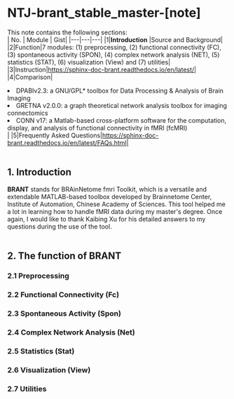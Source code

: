 # **NTJ-brant_stable_master-[note]**
This note contains the following sections:<br>
| No. | Module | Gist|
|---|---|---|
|1|**Introduction** |Source and Background|
|2|Function|7 modules: (1) preprocessing, (2) functional connectivity (FC), (3) spontaneous activity (SPON), (4) complex network analysis (NET), (5) statistics (STAT), (6) visualization (View) and (7) utilities|
|3|Instruction|https://sphinx-doc-brant.readthedocs.io/en/latest/|
|4|Comparison|<li>DPABIv2.3: a GNU/GPL* toolbox for Data Processing & Analysis of Brain Imaging </li><li>GRETNA v2.0.0: a graph theoretical network analysis toolbox for imaging connectomics</li><li>CONN v17:  a Matlab-based cross-platform software for the computation, display, and analysis of functional connectivity in fMRI (fcMRI)</li>|
|5|Frequently Asked Questions|https://sphinx-doc-brant.readthedocs.io/en/latest/FAQs.html| <br><br/>
## 1. Introduction
**BRANT** stands for BRAinNetome fmri Toolkit, which is a versatile and extendable MATLAB-based toolbox developed by Brainnetome Center, Institute of Automation, Chinese Academy of Sciences. This tool helped me a lot in learning how to handle fMRI data during my master's degree. Once again, I would like to thank Kaibing Xu for his detailed answers to my questions during the use of the tool.  <br><br>

## 2. The function of BRANT<br/>

### 2.1 Preprocessing

### 2.2 Functional Connectivity (Fc) 

### 2.3 Spontaneous Activity (Spon)

### 2.4 Complex Network Analysis (Net)

### 2.5 Statistics (Stat)

### 2.6 Visualization (View) 

### 2.7 Utilities
